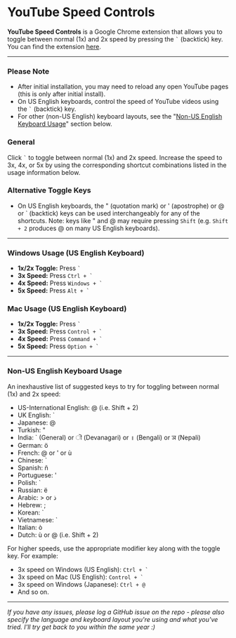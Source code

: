 # YouTube Speed Controls

**YouTube Speed Controls** is a Google Chrome extension that allows you to toggle between normal (1x) and 2x speed by pressing the <code>`</code> (backtick) key. You can find the extension [here](https://chrome.google.com/webstore/detail/youtube-speed-controls/naalfmaaomhjpbndelnlijacdniggpjn).

---

### Please Note

- After initial installation, you may need to reload any open YouTube pages (this is only after initial install).
- On US English keyboards, control the speed of YouTube videos using the <code>&#96;</code> (backtick) key.
- For other (non-US English) keyboard layouts, see the "[Non-US English Keyboard Usage](#non-us-english-keyboard-usage)" section below.

### General

Click <code>&#96;</code> to toggle between normal (1x) and 2x speed. Increase the speed to 3x, 4x, or 5x by using the corresponding shortcut combinations listed in the usage information below.

### Alternative Toggle Keys

- On US English keyboards, the " (quotation mark) or ' (apostrophe) or @ or ` (backtick) keys can be used interchangeably for any of the shortcuts. Note: keys like " and @ may require pressing <code>Shift</code> (e.g. <code>Shift + 2</code> produces @ on many US English keyboards).

---

### Windows Usage (US English Keyboard)

- **1x/2x Toggle:** Press <code>&#96;</code>
- **3x Speed:** Press <code>Ctrl + &#96;</code>
- **4x Speed:** Press <code>Windows + &#96;</code>
- **5x Speed:** Press <code>Alt + &#96;</code>

### Mac Usage (US English Keyboard)

- **1x/2x Toggle:** Press <code>&#96;</code>
- **3x Speed:** Press <code>Control + &#96;</code>
- **4x Speed:** Press <code>Command + &#96;</code>
- **5x Speed:** Press <code>Option + &#96;</code>

---

### Non-US English Keyboard Usage

An inexhaustive list of suggested keys to try for toggling between normal (1x) and 2x speed:

- US-International English: @ (i.e. Shift + 2)
- UK English: `
- Japanese: @
- Turkish: "
- India: ` (General) or ॊ (Devanagari) or ॥ (Bengali) or ञ (Nepali)
- German: ö
- French: @ or ' or ù
- Chinese: `
- Spanish: ñ
- Portuguese: '
- Polish: `
- Russian: ё
- Arabic: > or ذ
- Hebrew: ;
- Korean: `
- Vietnamese: `
- Italian: ò
- Dutch: ù or @ (i.e. Shift + 2)

For higher speeds, use the appropriate modifier key along with the toggle key. For example:

- 3x speed on Windows (US English): <code>Ctrl + &#96;</code>
- 3x speed on Mac (US English): <code>Control + &#96;</code>
- 3x speed on Windows (Japanese): <code>Ctrl + @</code>
- And so on.

---

_If you have any issues, please log a GitHub issue on the repo - please also specify the language and keyboard layout you're using and what you've tried. I'll try get back to you within the same year :)_
